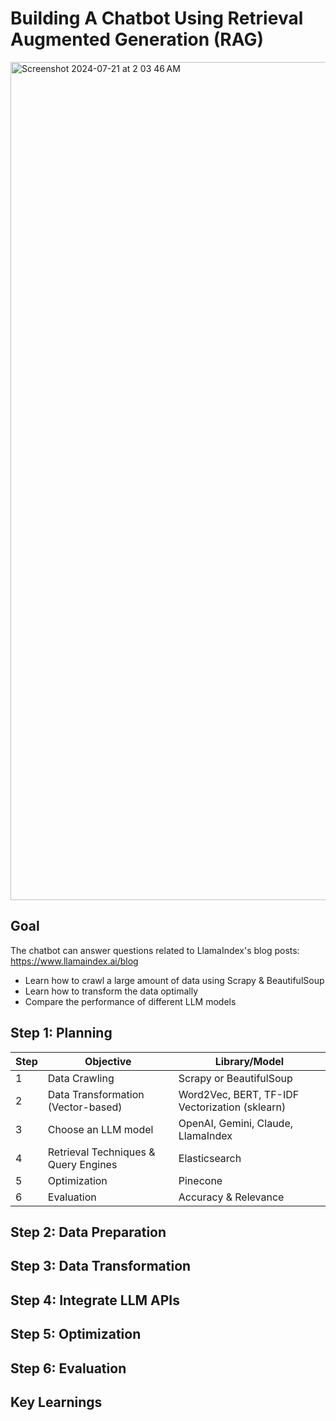 # Building A Chatbot Using Retrieval Augmented Generation (RAG)
<img width="1341" alt="Screenshot 2024-07-21 at 2 03 46 AM" src="https://github.com/user-attachments/assets/75afce4b-470e-46cb-87bf-8685851173fd">

## Goal
The chatbot can answer questions related to LlamaIndex's blog posts: https://www.llamaindex.ai/blog
* Learn how to crawl a large amount of data using Scrapy & BeautifulSoup
* Learn how to transform the data optimally
* Compare the performance of different LLM models

## Step 1: Planning
| Step | Objective | Library/Model |
| --- | --- | --- |
| 1 | Data Crawling | Scrapy or BeautifulSoup |
| 2 | Data Transformation (Vector-based) | Word2Vec, BERT, TF-IDF Vectorization (sklearn) |
| 3 | Choose an LLM model | OpenAI, Gemini, Claude, LlamaIndex |
| 4 | Retrieval Techniques & Query Engines | Elasticsearch |
| 5 | Optimization | Pinecone |
| 6 | Evaluation | Accuracy & Relevance |

## Step 2: Data Preparation


## Step 3: Data Transformation

## Step 4: Integrate LLM APIs

## Step 5: Optimization

## Step 6: Evaluation

## Key Learnings
